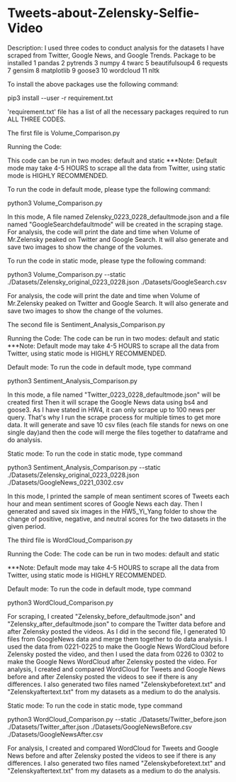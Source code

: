 # Tweets-about-Zelensky-Selfie-Video
Description: I used three codes to conduct analysis for the datasets I have scraped from Twitter, Google News, and Google Trends.
Package to be installed
	1	pandas
	2	pytrends
	3	numpy
	4	twarc
	5	beautifulsoup4
	6	requests
	7	gensim
	8	matplotlib
	9	goose3
	10	wordcloud
	11	nltk

To install the above packages use the following command: 

pip3 install --user -r requirement.txt 

'requirement.txt' file has a list of all the necessary packages required to run ALL THREE CODES. 



The first file is Volume_Comparison.py

Running the Code:

This code can be run in two modes: default and static
***Note: Default mode may take 4-5 HOURS to scrape all the data from Twitter, using static mode is HIGHLY RECOMMENDED.

To run the code in default mode, please type the following command:

python3 Volume_Comparison.py 

In this mode, A file named Zelensky_0223_0228_defaultmode.json and a file named "GoogleSearchdefaultmode" will be created in the scraping stage.
For analysis, the code will print the date and time when Volume of Mr.Zelensky peaked on Twitter and Google Search. It will also generate and save two images to show the change of the volumes.

To run the code in static mode, please type the following command:

python3 Volume_Comparison.py --static ./Datasets/Zelensky_original_0223_0228.json ./Datasets/GoogleSearch.csv

For analysis, the code will print the date and time when Volume of Mr.Zelensky peaked on Twitter and Google Search. It will also generate and save two images to show the change of the volumes.


The second file is Sentiment_Analysis_Comparison.py

Running the Code:
The code can be run in two modes: default and static
***Note: Default mode may take 4-5 HOURS to scrape all the data from Twitter, using static mode is HIGHLY RECOMMENDED.

Default mode: To run the code in default mode, type command 

python3 Sentiment_Analysis_Comparison.py

In this mode, a file named "Twitter_0223_0228_defaultmode.json" will be created first
Then it will scrape the Google News data using bs4 and goose3. As I have stated in HW4, it can only scrape up to 100 news per query. That's why I run the scrape process for multiple times to get more data. It will generate and save 10 csv files (each file stands for news on one single day)and then the code will merge the files together to dataframe and do analysis.

Static mode: To run the code in static mode, type command  

python3 Sentiment_Analysis_Comparison.py --static ./Datasets/Zelensky_original_0223_0228.json ./Datasets/GoogleNews_0221_0302.csv

In this mode, I printed the sample of mean sentiment scores of Tweets each hour and mean sentiment scores of Google News each day. Then I generated and saved six images in the HW5_Yi_Yang folder to show the change of positive, negative, and neutral scores for the two datasets in the given period.



The third file is WordCloud_Comparison.py


Running the Code:
The code can be run in two modes: default and static

***Note: Default mode may take 4-5 HOURS to scrape all the data from Twitter, using static mode is HIGHLY RECOMMENDED.

Default mode: To run the code in default mode, type command 

python3 WordCloud_Comparison.py

For scraping, I created "Zelensky_before_defaultmode.json" and "Zelensky_after_defaultmode.json" to compare the Twitter data before and after Zelensky posted the videos.
As I did in the second file, I generated 10 files from GoogleNews data and merge them together to do data analysis. I used the data from 0221-0225 to make the Google News WordCloud before Zelensky posted the video, and then I used the data from 0226 to 0302 to make the Google News WordCloud after Zelensky posted the video.
For analysis, I created and compared WordCloud for Tweets and Google News before and after Zelensky posted the videos to see if there is any differences. I also generated two files named "Zelenskybeforetext.txt" and "Zelenskyaftertext.txt" from my datasets as a medium to do the analysis.



Static mode: To run the code in static mode, type command  

python3 WordCloud_Comparison.py --static ./Datasets/Twitter_before.json ./Datasets/Twitter_after.json ./Datasets/GoogleNewsBefore.csv ./Datasets/GoogleNewsAfter.csv


For analysis, I created and compared WordCloud for Tweets and Google News before and after Zelensky posted the videos to see if there is any differences. I also generated two files named "Zelenskybeforetext.txt" and "Zelenskyaftertext.txt" from my datasets as a medium to do the analysis.

 

